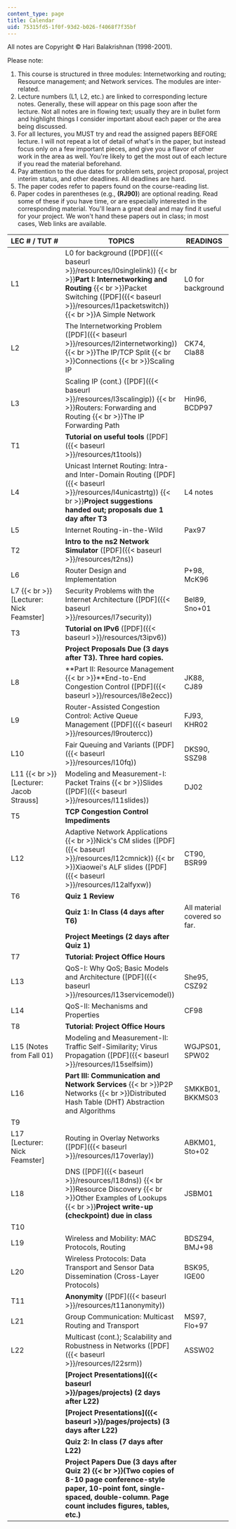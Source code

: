 ```yaml
---
content_type: page
title: Calendar
uid: 75315fd5-1f0f-93d2-b026-f4068f7f35bf
---
```


All notes are Copyright © Hari Balakrishnan (1998-2001).

Please note:

1.  This course is structured in three modules: Internetworking and routing; Resource management; and Network services. The modules are inter-related.
2.  Lecture numbers (L1, L2, etc.) are linked to corresponding lecture notes. Generally, these will appear on this page soon after the lecture. Not all notes are in flowing text; usually they are in bullet form and highlight things I consider important about each paper or the area being discussed.
3.  For all lectures, you MUST try and read the assigned papers BEFORE lecture. I will not repeat a lot of detail of what's in the paper, but instead focus only on a few important pieces, and give you a flavor of other work in the area as well. You're likely to get the most out of each lecture if you read the material beforehand.
4.  Pay attention to the due dates for problem sets, project proposal, project interim status, and other deadlines. All deadlines are hard.
5.  The paper codes refer to papers found on the course-reading list.
6.  Paper codes in parentheses (e.g., **(RJ90)**) are optional reading. Read some of these if you have time, or are especially interested in the corresponding material. You'll learn a great deal and may find it useful for your project. We won't hand these papers out in class; in most cases, Web links are available.

| LEC # / TUT # | TOPICS | READINGS | OPTIONAL READINGS; REMARKS |
| --- | --- | --- | --- |
| L1 | L0 for background ([PDF]({{< baseurl >}}/resources/l0singlelink))  {{< br >}}**Part I: Internetworking and Routing**  {{< br >}}Packet Switching ([PDF]({{< baseurl >}}/resources/l1packetswitch))  {{< br >}}A Simple Network | L0 for background | &nbsp; |
| L2 | The Internetworking Problem ([PDF]({{< baseurl >}}/resources/l2internetworking))  {{< br >}}The IP/TCP Split  {{< br >}}Connections  {{< br >}}Scaling IP | CK74, Cla88 | &nbsp; |
| L3 | Scaling IP (cont.) ([PDF]({{< baseurl >}}/resources/l3scalingip))  {{< br >}}Routers: Forwarding and Routing  {{< br >}}The IP Forwarding Path | Hin96, BCDP97 | &nbsp; |
| T1 | **Tutorial on useful tools** ([PDF]({{< baseurl >}}/resources/t1tools)) | &nbsp; |
| L4 | Unicast Internet Routing: Intra- and Inter-Domain Routing ([PDF]({{< baseurl >}}/resources/l4unicastrtg))  {{< br >}}**Project suggestions handed out; proposals due 1 day after T3** | L4 notes | **(Nor00)** For intra-domain routing background, see any undergraduate text's routing chapter. You should be familiar with distance-vector and link-state routing. |
| L5 | Internet Routing-in-the-Wild | Pax97 | &nbsp; |
| T2 | **Intro to the ns2 Network Simulator** ([PDF]({{< baseurl >}}/resources/t2ns)) | &nbsp; |
| L6 | Router Design and Implementation | P+98, McK96 | &nbsp; |
| L7  {{< br >}}\[Lecturer: Nick Feamster\] | Security Problems with the Internet Architecture ([PDF]({{< baseurl >}}/resources/l7security)) | Bel89, Sno+01 | IPSec (RFC1825) |
| T3 | **Tutorial on IPv6** ([PDF]({{< baseurl >}}/resources/t3ipv6)) | &nbsp; |
| &nbsp; | **Project Proposals Due (3 days after T3). Three hard copies.** | &nbsp; |
| L8 | **Part II: Resource Management  {{< br >}}**End-to-End Congestion Control ([PDF]({{< baseurl >}}/resources/l8e2ecc)) | JK88, CJ89 | &nbsp; |
| L9 | Router-Assisted Congestion Control: Active Queue Management ([PDF]({{< baseurl >}}/resources/l9routercc)) | FJ93, KHR02 | &nbsp; |
| L10 | Fair Queuing and Variants ([PDF]({{< baseurl >}}/resources/l10fq)) | DKS90, SSZ98 | &nbsp; |
| L11  {{< br >}}\[Lecturer: Jacob Strauss\] | Modeling and Measurement-I: Packet Trains  {{< br >}}Slides ([PDF]({{< baseurl >}}/resources/l11slides)) | DJ02 | (Bol93) |
| T5 | **TCP Congestion Control Impediments** | &nbsp; |
| L12 | Adaptive Network Applications  {{< br >}}Nick's CM slides ([PDF]({{< baseurl >}}/resources/l12cmnick))  {{< br >}}Xiaowei's ALF slides ([PDF]({{< baseurl >}}/resources/l12alfyxw)) | CT90, BSR99 | &nbsp; |
| T6 | **Quiz 1 Review** | &nbsp; |
| &nbsp; | **Quiz 1: In Class (4 days after T6)** | All material covered so far. | &nbsp; |
| &nbsp; | **Project Meetings (2 days after Quiz 1)** | &nbsp; |
| T7 | **Tutorial: Project Office Hours** | &nbsp; |
| L13 | QoS-I: Why QoS; Basic Models and Architecture ([PDF]({{< baseurl >}}/resources/l13servicemodel)) | She95, CSZ92 | &nbsp; |
| L14 | QoS-II: Mechanisms and Properties | CF98 | RSVP **(Z+95)** (RFC 2205-2209) |
| T8 | **Tutorial: Project Office Hours** | &nbsp; |
| L15 (Notes from Fall 01) | Modeling and Measurement-II: Traffic Self-Similarity; Virus Propagation ([PDF]({{< baseurl >}}/resources/l15selfsim)) | WGJPS01, SPW02 | &nbsp; |
| L16 | **Part III: Communication and Network Services**  {{< br >}}P2P Networks  {{< br >}}Distributed Hash Table (DHT) Abstraction and Algorithms | SMKKB01, BKKMS03 | (Cla00) |
| T9 | &nbsp; |
| L17 \[Lecturer: Nick Feamster\] | Routing in Overlay Networks ([PDF]({{< baseurl >}}/resources/l17overlay)) | ABKM01, Sto+02 | &nbsp; |
| L18 | DNS ([PDF]({{< baseurl >}}/resources/l18dns))  {{< br >}}Resource Discovery  {{< br >}}Other Examples of Lookups  {{< br >}}**Project write-up (checkpoint) due in class** | JSBM01 | **Include outline of final paper, progress so far, related work section.** |
| T10 | &nbsp; |
| L19 | Wireless and Mobility: MAC Protocols, Routing | BDSZ94, BMJ+98 | &nbsp; |
| L20 | Wireless Protocols: Data Transport and Sensor Data Dissemination (Cross-Layer Protocols) | BSK95, IGE00 | &nbsp; |
| T11 | **Anonymity** ([PDF]({{< baseurl >}}/resources/t11anonymity)) | &nbsp; |
| L21 | Group Communication: Multicast Routing and Transport | MS97, Flo+97 | &nbsp; |
| L22 | Multicast (cont.); Scalability and Robustness in Networks ([PDF]({{< baseurl >}}/resources/l22srm)) | ASSW02 | &nbsp; |
| &nbsp; | **[Project Presentations]({{< baseurl >}}/pages/projects) (2 days after L22)** | &nbsp; | All Day |
| &nbsp; | **[Project Presentations]({{< baseurl >}}/pages/projects) (3 days after L22)** | &nbsp; | All Day |
| &nbsp; | **Quiz 2: In class (7 days after L22)** | &nbsp; |
| &nbsp; | **Project Papers Due (3 days after Quiz 2)  {{< br >}}(Two copies of 8-10 page conference-style paper, 10-point font, single-spaced, double-column. Page count includes figures, tables, etc.)** | &nbsp; | No extensions!
